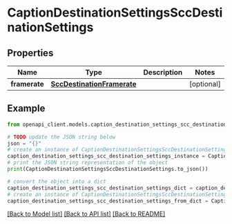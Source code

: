 # CaptionDestinationSettingsSccDestinationSettings


## Properties

Name | Type | Description | Notes
------------ | ------------- | ------------- | -------------
**framerate** | [**SccDestinationFramerate**](SccDestinationFramerate.md) |  | [optional] 

## Example

```python
from openapi_client.models.caption_destination_settings_scc_destination_settings import CaptionDestinationSettingsSccDestinationSettings

# TODO update the JSON string below
json = "{}"
# create an instance of CaptionDestinationSettingsSccDestinationSettings from a JSON string
caption_destination_settings_scc_destination_settings_instance = CaptionDestinationSettingsSccDestinationSettings.from_json(json)
# print the JSON string representation of the object
print(CaptionDestinationSettingsSccDestinationSettings.to_json())

# convert the object into a dict
caption_destination_settings_scc_destination_settings_dict = caption_destination_settings_scc_destination_settings_instance.to_dict()
# create an instance of CaptionDestinationSettingsSccDestinationSettings from a dict
caption_destination_settings_scc_destination_settings_from_dict = CaptionDestinationSettingsSccDestinationSettings.from_dict(caption_destination_settings_scc_destination_settings_dict)
```
[[Back to Model list]](../README.md#documentation-for-models) [[Back to API list]](../README.md#documentation-for-api-endpoints) [[Back to README]](../README.md)


